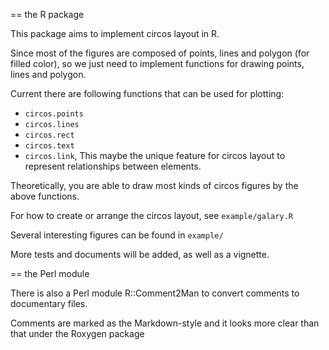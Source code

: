 == the R package

This package aims to implement circos layout in R.

Since most of the figures are composed of points, lines and polygon (for filled color),
so we just need to implement functions for drawing points, lines and polygon.

Current there are following functions that can be used for plotting:
- `circos.points`
- `circos.lines`
- `circos.rect`
- `circos.text`
- `circos.link`, This maybe the unique feature for circos layout to represent relationships between elements.

Theoretically, you are able to draw most kinds of circos figures by the above functions.

For how to create or arrange the circos layout, see `example/galary.R`

Several interesting figures can be found in `example/`

More tests and documents will be added, as well as a vignette.


== the Perl module

There is also a Perl module R::Comment2Man to convert comments to documentary files.

Comments are marked as the Markdown-style and it looks more clear than that under the Roxygen package
